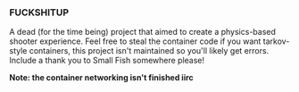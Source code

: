 ### FUCKSHITUP
A dead (for the time being) project that aimed to create a physics-based shooter experience.
Feel free to steal the container code if you want tarkov-style containers, this project isn't maintained so you'll likely get errors. 
Include a thank you to Small Fish somewhere please!

**Note: the container networking isn't finished iirc**
